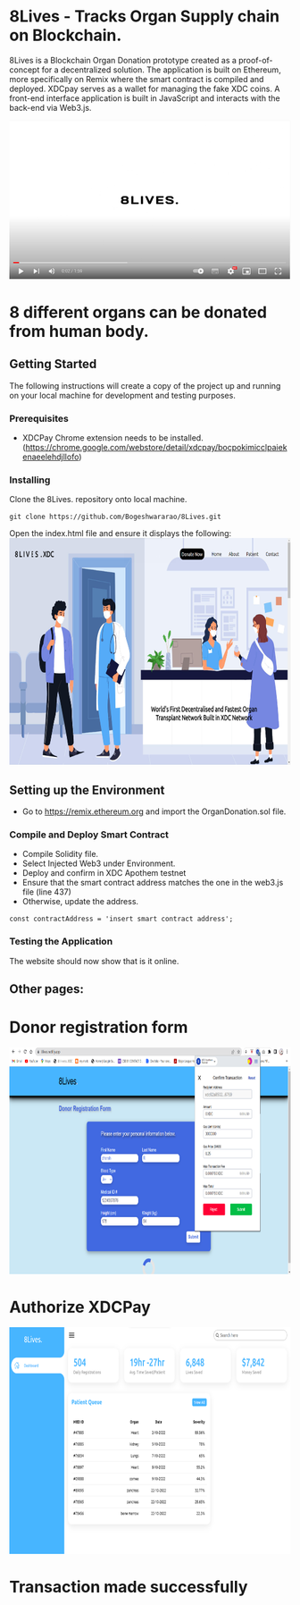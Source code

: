 # 8Lives - Tracks Organ Supply chain on Blockchain. 

8Lives is a Blockchain Organ Donation prototype created as a proof-of-concept for a decentralized solution. The application is built on Ethereum, more specifically on Remix where the smart contract is compiled and deployed. XDCpay serves as a wallet for managing the fake XDC coins. A front-end interface application is built in JavaScript and interacts with the back-end via Web3.js. 

[![Watch the video](https://raw.githubusercontent.com/Bogeshwararao/8Lives/main/ytpicture.png)](https://www.youtube.com/watch?v=mFzQlzk_bKU)


# 8 different organs can be donated from human body.

## Getting Started

The following instructions will create a copy of the project up and running on your local machine for development and testing purposes.

### Prerequisites

- XDCPay Chrome extension needs to be installed. (https://chrome.google.com/webstore/detail/xdcpay/bocpokimicclpaiekenaeelehdjllofo)

### Installing

Clone the 8Lives. repository onto local machine.
```
git clone https://github.com/Bogeshwararao/8Lives.git
```
Open the index.html file and ensure it displays the following:
 <img src="https://github.com/dharshini78/8lives-hackinhub/blob/master/UI%20of%20project/1.png" data-canonical-src="https://github.com/dharshini78/8lives-hackinhub/blob/master/UI%20of%20project/1.png" width="756" height="406"/>
 
## Setting up the Environment
- Go to https://remix.ethereum.org and import the OrganDonation.sol file.

### Compile and Deploy Smart Contract
- Compile Solidity file.
- Select Injected Web3 under Environment.
- Deploy and confirm in XDC Apothem testnet
- Ensure that the smart contract address matches the one in the web3.js file (line 437)
- Otherwise, update the address.

```
const contractAddress = 'insert smart contract address';
```

### Testing the Application
The website should now show that is it online.

## Other pages:


# Donor registration form

 <img src="https://github.com/dharshini78/8lives-hackinhub/blob/master/UI%20of%20project/Screenshot%202022-10-20%20104719.png" data-canonical-src="https://github.com/dharshini78/8lives-hackinhub/blob/master/UI%20of%20project/Screenshot%202022-10-20%20104719.png" width="756" height="406"/>
 
 # Authorize XDCPay

  <img src="https://github.com/dharshini78/8lives-hackinhub/blob/master/UI%20of%20project/Screenshot%202022-10-20%20104936.png" data-canonical-src="https://github.com/dharshini78/8lives-hackinhub/blob/master/UI%20of%20project/Screenshot%202022-10-20%20104936.png" width="756" height="406"/>
  
  # Transaction made successfully


